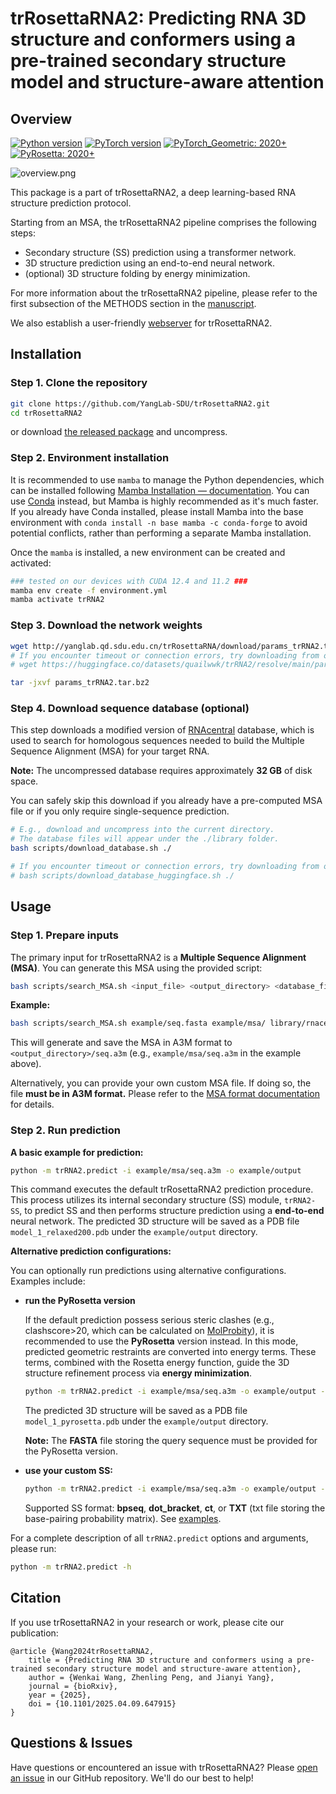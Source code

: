 # trRosettaRNA2: Predicting RNA 3D structure and conformers using a pre-trained secondary structure model and structure-aware attention



Overview
----

[![Python version](https://img.shields.io/badge/python-3.10%2B-blue?style=flat-square)](https://www.python.org/downloads/)  [![PyTorch version](https://img.shields.io/badge/PyTorch-2.0%2B-red?style=flat-square)](https://pytorch.org/) [![PyTorch_Geometric: 2020+](https://img.shields.io/badge/PyTorch_Geometric-2.0%2B-yellow?style=flat-square)](https://pytorch-geometric.readthedocs.io/en/latest/install/installation.html) [![PyRosetta: 2020+](https://img.shields.io/badge/PyRosetta-2020%2B-green?style=flat-square)](https://www.pyrosetta.org/downloads)

![overview.png](https://github.com/quailwwk/trRosettaRNA2/blob/main/example/figures/overview.png?raw=true)

This package is a part of trRosettaRNA2, a deep learning-based RNA structure prediction protocol. 

Starting from an MSA, the trRosettaRNA2 pipeline comprises the following steps: 

 - Secondary structure (SS) prediction using a transformer network.
 - 3D structure prediction using an end-to-end neural network.
 - (optional) 3D structure folding by energy minimization.

For more information about the trRosettaRNA2 pipeline, please refer to the first subsection of the METHODS section in the [manuscript](https://www.biorxiv.org/content/10.1101/2025.04.09.647915v1).

We also establish a user-friendly [webserver](http://yanglab.qd.sdu.edu.cn/trRosettaRNA/) for trRosettaRNA2.



Installation
----
### Step 1. Clone the repository

```bash
git clone https://github.com/YangLab-SDU/trRosettaRNA2.git
cd trRosettaRNA2
```
or download [the released package](https://github.com/YangLab-SDU/trRosettaRNA2/releases/tag/v2.0.2) and uncompress.

### Step 2. Environment installation

It is recommended to use `mamba` to manage the Python dependencies, which can be installed following [Mamba Installation — documentation](https://mamba.readthedocs.io/en/latest/installation/mamba-installation.html). You can use [Conda](https://www.anaconda.com/docs/getting-started/miniconda/install) instead, but Mamba is highly recommended as it's much faster. If you already have Conda installed, please install Mamba into the base environment with `conda install -n base mamba -c conda-forge` to avoid potential conflicts, rather than performing a separate Mamba installation.

Once the `mamba` is installed, a new environment can be created and activated: 

```bash
### tested on our devices with CUDA 12.4 and 11.2 ###
mamba env create -f environment.yml
mamba activate trRNA2
```

### Step 3. Download the network weights

```bash
wget http://yanglab.qd.sdu.edu.cn/trRosettaRNA/download/params_trRNA2.tar.bz2
# If you encounter timeout or connection errors, try downloading from our Hugging Face mirror instead:
# wget https://huggingface.co/datasets/quailwwk/trRNA2/resolve/main/params_trRNA2.tar.bz2

tar -jxvf params_trRNA2.tar.bz2
```

### Step 4. Download sequence database (optional)

This step downloads a modified version of [RNAcentral](https://rnacentral.org/) database, which is used to search for homologous sequences needed to build the Multiple Sequence Alignment (MSA) for your target RNA.

**Note:** The uncompressed database requires approximately **32 GB** of disk space.

You can safely skip this download if you already have a pre-computed MSA file or if you only require single-sequence prediction.

```bash
# E.g., download and uncompress into the current directory. 
# The database files will appear under the ./library folder.
bash scripts/download_database.sh ./

# If you encounter timeout or connection errors, try downloading from our Hugging Face mirror instead:
# bash scripts/download_database_huggingface.sh ./
```



Usage
----

### Step 1. Prepare inputs

The primary input for trRosettaRNA2 is a **Multiple Sequence Alignment (MSA)**. You can generate this MSA using the provided script:

```bash
bash scripts/search_MSA.sh <input_file> <output_directory> <database_file> <cpu_cores>
```

**Example:**

```bash
bash scripts/search_MSA.sh example/seq.fasta example/msa/ library/rnacentral_99_rep_seq.fasta 4
```

This will generate and save the MSA in A3M format to `<output_directory>/seq.a3m` (e.g., `example/msa/seq.a3m` in the example above).

Alternatively, you can provide your own custom MSA file. If doing so, the file **must be in A3M format.** Please refer to the [MSA format documentation](https://yanglab.qd.sdu.edu.cn/trRosettaRNA/msa_format.html) for details.

### Step 2. Run prediction

**A basic example for prediction:**

```bash
python -m trRNA2.predict -i example/msa/seq.a3m -o example/output
```

This command executes the default trRosettaRNA2 prediction procedure. This process utilizes its internal secondary structure (SS) module, `trRNA2-SS`, to predict SS and then performs structure prediction using a **end-to-end** neural network. The predicted 3D structure will be saved as a PDB file `model_1_relaxed200.pdb` under the `example/output` directory.

**Alternative prediction configurations:**

You can optionally run predictions using alternative configurations. Examples include:

- **run the PyRosetta version**

  If the default prediction possess serious steric clashes (e.g., clashscore>20, which can be calculated on [MolProbity](http://molprobity.biochem.duke.edu/)), it is recommended to use the **PyRosetta** version instead. In this mode, predicted geometric restraints are converted into energy terms. These terms, combined with the Rosetta energy function, guide the 3D structure refinement process via **energy minimization**. 

  ```bash
  python -m trRNA2.predict -i example/msa/seq.a3m -o example/output -pyrosetta -fas example/seq.fasta
  ```

  The predicted 3D structure will be saved as a PDB file `model_1_pyrosetta.pdb` under the `example/output` directory.

  **Note:** The **FASTA** file storing the query sequence must be provided for the PyRosetta version.

- **use your custom SS:**

  ```bash
  python -m trRNA2.predict -i example/msa/seq.a3m -o example/output -ss example/seq.dbn -ss_fmt dot_bracket 
  ```

  Supported SS format:  **bpseq**, **dot_bracket**, **ct**, or **TXT** (txt file storing the base-pairing probability matrix). See [examples](example/SS).

For a complete description of all `trRNA2.predict` options and arguments, please run:

```bash
python -m trRNA2.predict -h
```



## Citation 

If you use trRosettaRNA2 in your research or work, please cite our publication: 

```
@article {Wang2024trRosettaRNA2,
	title = {Predicting RNA 3D structure and conformers using a pre-trained secondary structure model and structure-aware attention},
	author = {Wenkai Wang, Zhenling Peng, and Jianyi Yang},
	journal = {bioRxiv},
	year = {2025},
	doi = {10.1101/2025.04.09.647915}
}
```



## Questions & Issues

Have questions or encountered an issue with trRosettaRNA2? Please [open an issue](https://github.com/quailwwk/trRosettaRNA2/issues/new) in our GitHub repository. We'll do our best to help!

